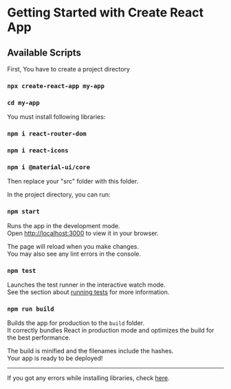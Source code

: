 # Getting Started with Create React App

## Available Scripts

First, You have to create a project directory
### `npx create-react-app my-app`
### `cd my-app`

You must install following libraries:
### `npm i react-router-dom`
### `npm i react-icons`
### `npm i @material-ui/core`

Then replace your "src" folder with this folder.

In the project directory, you can run:
### `npm start`

Runs the app in the development mode.\
Open [http://localhost:3000](http://localhost:3000) to view it in your browser.

The page will reload when you make changes.\
You may also see any lint errors in the console.

### `npm test`

Launches the test runner in the interactive watch mode.\
See the section about [running tests](https://facebook.github.io/create-react-app/docs/running-tests) for more information.

### `npm run build`

Builds the app for production to the `build` folder.\
It correctly bundles React in production mode and optimizes the build for the best performance.

The build is minified and the filenames include the hashes.\
Your app is ready to be deployed!

---
If you got any errors while installing libraries, check [here](https://exerror.com/npm-err-could-not-resolve-dependency-npm-err-peer-react16-8-0-17-0-0-from-material-ui-core4-12-3/).
